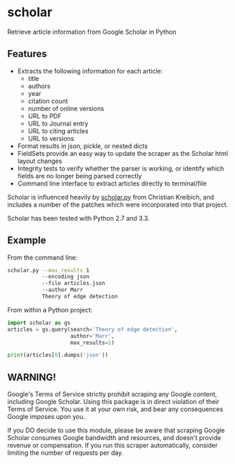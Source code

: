 scholar
========

Retrieve article information from Google Scholar in Python

Features
--------

- Extracts the following information for each article:
    - title
    - authors
    - year
    - citation count
    - number of online versions
    - URL to PDF
    - URL to Journal entry
    - URL to citing articles
    - URL to versions
- Format results in json, pickle, or nested dicts
- FieldSets provide an easy way to update the scraper as the Scholar html layout changes
- Integrity tests to verify whether the parser is working, or identify which fields are no longer being parsed correctly
- Command line interface to extract articles directly to terminal/file

Scholar is influenced heavily by [scholar.py](https://github.com/ckreibich/scholar.py) from Christian Kreibich, and includes a number of the patches which were incorporated into that project.

Scholar has been tested with Python 2.7 and 3.3.

Example
-------

From the command line:

```bash
scholar.py --max_results 1
           --encoding json
           --file articles.json
           --author Marr
           Theory of edge detection
```

From within a Python project:

```python
import scholar as gs
articles = gs.query(search='Theory of edge detection',
                    author='Marr',
                    max_results=1)

print(articles[0].dumps('json'))
```

WARNING!
--------
Google's Terms of Service strictly prohibit scraping any Google content, including Google Scholar. Using this package is in direct violation of their Terms of Service. You use it at your own risk, and bear any consequences Google imposes upon you.

If you DO decide to use this module, please be aware that scraping Google Scholar consumes Google bandwidth and resources, and doesn't provide revenue or compensation. If you run this scraper automatically, consider limiting the number of requests per day.
